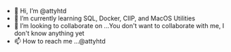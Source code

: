 - 👋 Hi, I’m @attyhtd
- 🌱 I’m currently learning SQL, Docker, CIIP, and MacOS Utilities
- 💞️ I’m looking to collaborate on ...You don't want to collaborate with me, I don't know anything yet
- 📫 How to reach me ...@attyhtd

<!---
attyhtd/attyhtd is a ✨ special ✨ repository because its `README.md` (this file) appears on your GitHub profile.
You can click the Preview link to take a look at your changes.
--->

